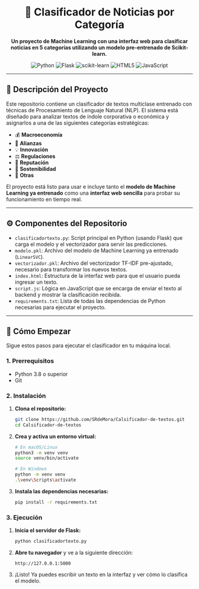<div align="center">
  <h1 align="center">
    📰 Clasificador de Noticias por Categoría
  </h1>
  <p align="center">
    <strong>Un proyecto de Machine Learning con una interfaz web para clasificar noticias en 5 categorías utilizando un modelo pre-entrenado de Scikit-learn.</strong>
  </p>
</div>

<p align="center">
  <img src="https://img.shields.io/badge/Python-3776AB?style=for-the-badge&logo=python&logoColor=white" alt="Python">
  <img src="https://img.shields.io/badge/Flask-000000?style=for-the-badge&logo=flask&logoColor=white" alt="Flask">
  <img src="https://img.shields.io/badge/scikit--learn-F7931E?style=for-the-badge&logo=scikit-learn&logoColor=white" alt="scikit-learn">
  <img src="https://img.shields.io/badge/HTML5-E34F26?style=for-the-badge&logo=html5&logoColor=white" alt="HTML5">
  <img src="https://img.shields.io/badge/JavaScript-F7DF1E?style=for-the-badge&logo=javascript&logoColor=black" alt="JavaScript">
</p>

---

## 📜 Descripción del Proyecto

Este repositorio contiene un clasificador de textos multiclase entrenado con técnicas de Procesamiento de Lenguaje Natural (NLP). El sistema está diseñado para analizar textos de índole corporativa o económica y asignarlos a una de las siguientes categorías estratégicas:

-   💰 **Macroeconomía**
-   🤝 **Alianzas**
-   💡 **Innovación**
-   ⚖️ **Regulaciones**
-   🌟 **Reputación**
-   🌱 **Sostenibilidad**
-   📁 **Otras**


El proyecto está listo para usar e incluye tanto el **modelo de Machine Learning ya entrenado** como una **interfaz web sencilla** para probar su funcionamiento en tiempo real.

---

## ⚙️ Componentes del Repositorio

-   `clasificadortexto.py`: Script principal en Python (usando Flask) que carga el modelo y el vectorizador para servir las predicciones.
-   `modelo.pkl`: Archivo del modelo de Machine Learning ya entrenado (`LinearSVC`).
-   `vectorizador.pkl`: Archivo del vectorizador TF-IDF pre-ajustado, necesario para transformar los nuevos textos.
-   `index.html`: Estructura de la interfaz web para que el usuario pueda ingresar un texto.
-   `script.js`: Lógica en JavaScript que se encarga de enviar el texto al backend y mostrar la clasificación recibida.
-   `requirements.txt`: Lista de todas las dependencias de Python necesarias para ejecutar el proyecto.

---

## 🚀 Cómo Empezar

Sigue estos pasos para ejecutar el clasificador en tu máquina local.

### 1. Prerrequisitos

-   Python 3.8 o superior
-   Git

### 2. Instalación

1.  **Clona el repositorio:**
    ```bash
    git clone https://github.com/SRdeMora/Calsificador-de-textos.git
    cd Calsificador-de-textos
    ```

2.  **Crea y activa un entorno virtual:**
    ```bash
    # En macOS/Linux
    python3 -m venv venv
    source venv/bin/activate

    # En Windows
    python -m venv venv
    .\venv\Scripts\activate
    ```

3.  **Instala las dependencias necesarias:**
    ```bash
    pip install -r requirements.txt
    ```

### 3. Ejecución

1.  **Inicia el servidor de Flask:**
    ```bash
    python clasificadortexto.py
    ```
2.  **Abre tu navegador** y ve a la siguiente dirección:
    ```
    http://127.0.0.1:5000
    ```
3.  ¡Listo! Ya puedes escribir un texto en la interfaz y ver cómo lo clasifica el modelo.
